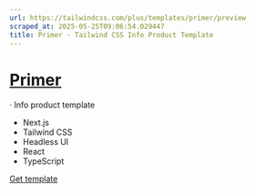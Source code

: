 ```yaml
---
url: https://tailwindcss.com/plus/templates/primer/preview
scraped_at: 2025-05-25T09:06:54.029447
title: Primer - Tailwind CSS Info Product Template
---
```


# [Primer](https://tailwindcss.com/plus/templates/primer)
·
Info product template
  * Next.js
  * Tailwind CSS
  * Headless UI
  * React
  * TypeScript


[](https://primer.tailwindui.com)
[Get template](https://tailwindcss.com/plus/templates/primer#pricing)


